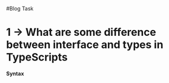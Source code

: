#Blog Task

# 1 -> What are some difference between interface and types in TypeScripts

**Syntax**

